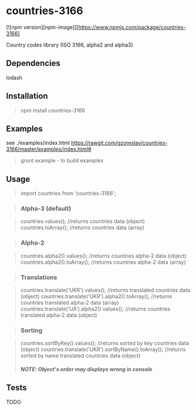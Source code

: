 # countries-3166

[![npm version][npm-image]][https://www.npmjs.com/package/countries-3166]

Country codes library (ISO 3166, alpha2 and alpha3)

## Dependencies

lodash

## Installation

> npm install countries-3166

## Examples

see ./examples/index.html
https://rawgit.com/gzoreslav/countries-3166/master/examples/index.html#
> grunt example - to build examples

## Usage

> import countries from 'countries-3166';

> ### Alpha-3 (default)

> countries.values(); //returns countries data (object)
> countries.toArray(); //returns countries data (array)

> ### Alpha-2

> countries.alpha2().values(); //returns countries alpha-2 data (object)
> countries.alpha2().toArray(); //returns countries alpha-2 data (array)

> ### Translations

> countries.translate('UKR').values(); //returns translated countries data (object)
> countries.translate('UKR').alpha2().toArray(); //returns countries translated alpha-2 data (array)
> countries.translate('UA').alpha2().values(); //returns countries translated alpha-2 data (object)

> ### Sorting

> countries.sortByKey().values(); //returns sorted by key countries data (object)
> countries.translate('UKR').sortByName().toArray(); //returns sorted by name translated countries data (object)
> ##### NOTE: Object's order may displays wrong in console</span>

## Tests

TODO
